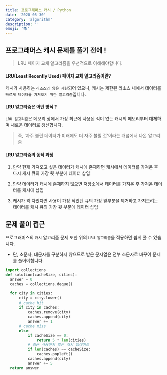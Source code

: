 ```yaml
---
title: 프로그래머스 캐시 / Python
date: '2020-05-30'
category: 'algorithm'
description: ''
emoji: '📚'
---
```


## 프로그래머스 캐시 문제를 풀기 전에 !

> LRU 페이지 교체 알고리즘을 우선적으로 이해해야합니다.

#### LRU(Least Recently Used) 페이지 교체 알고리즘이란?

캐시가 사용하는 `리소스의 양은 제한`되어 있으니, 캐시는 제한된 리소스 내에서 데이터를 `빠르게 데이터를 가져오기 위한 알고리즘`입니다.

#### LRU 알고리즘은 어떤 방식 ?

`LRU 알고리즘`은 메모리 상에서 가장 최근에 사용된 적이 없는 캐시의 메모리부터 대체하며 새로운 데이터로 갱신합니다.

> 즉, '자주 불린 데이터가 미래에도 더 자주 불릴 것'이라는 개념에서 나온 알고리즘

#### LRU 알고리즘의 동작 과정

1. 만약 현재 가져오고 싶은 데이터가 캐시에 존재하면 캐시에서 데이터를 가져온 후 다시 캐시 큐의 가장 뒷 부분에 데이터 삽입

2. 만약 데이터가 캐시에 존재하지 않으면 저장소에서 데이터를 가져온 후 가져온 데이터를 캐시에 삽입

3. 캐시가 꽉 차있다면 사용이 가장 적었던 큐의 가장 앞부분을 제거하고 가져오려는 데이터를 캐시 큐의 가장 뒷 부분에 데이터 삽입

## 문제 풀이 접근

프로그래머스의 `캐시` 알고리즘 문제 또한 위의 `LRU 알고리즘`을 적용하면 쉽게 풀 수 있습니다.

- 단, 소문자, 대문자를 구분하지 않으므로 받은 문자열은 전부 소문자로 바꾸어 문제를 풀어야합니다.

```python
import collections
def solution(cacheSize, cities):
  answer = 0
  caches = collections.deque()

  for city in cities:
      city = city.lower()
      # cache hit
      if city in caches:
          caches.remove(city)
          caches.append(city)
          answer += 1
      # cache miss
      else:
          if cacheSize == 0:
              return 5 * len(cities)
          # 최근 사용하지 않은 캐시 업데이트
          if len(caches) == cacheSize:
              caches.popleft()
          caches.append(city)
          answer += 5
  return answer
```

